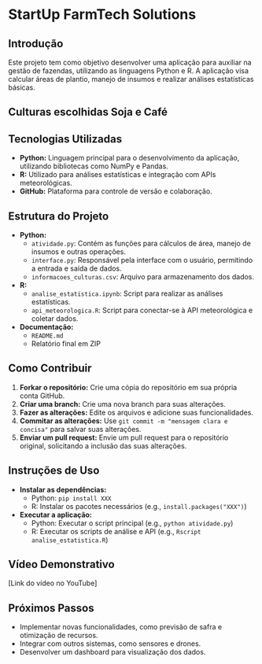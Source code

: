 # StartUp FarmTech Solutions

## Introdução

Este projeto tem como objetivo desenvolver uma aplicação para auxiliar na gestão de fazendas, utilizando as linguagens Python e R. A aplicação visa calcular áreas de plantio, manejo de insumos e realizar análises estatísticas básicas. 

## Culturas escolhidas Soja e Café

## Tecnologias Utilizadas

* **Python:** Linguagem principal para o desenvolvimento da aplicação, utilizando bibliotecas como NumPy e Pandas.
* **R:** Utilizado para análises estatísticas e integração com APIs meteorológicas.
* **GitHub:** Plataforma para controle de versão e colaboração.

## Estrutura do Projeto

* **Python:**
    * `atividade.py`: Contém as funções para cálculos de área, manejo de insumos e outras operações.
    * `interface.py`: Responsável pela interface com o usuário, permitindo a entrada e saída de dados.
    * `informacoes_culturas.csv`: Arquivo para armazenamento dos dados.
* **R:**
    * `analise_estatistica.ipynb`: Script para realizar as análises estatísticas.
    * `api_meteorologica.R`: Script para conectar-se à API meteorológica e coletar dados.
* **Documentação:**
    * `README.md`
    * Relatório final em ZIP
     

## Como Contribuir

1. **Forkar o repositório:** Crie uma cópia do repositório em sua própria conta GitHub.
2. **Criar uma branch:** Crie uma nova branch para suas alterações.
3. **Fazer as alterações:** Edite os arquivos e adicione suas funcionalidades.
4. **Commitar as alterações:** Use `git commit -m "mensagem clara e concisa"` para salvar suas alterações.
5. **Enviar um pull request:** Envie um pull request para o repositório original, solicitando a inclusão das suas alterações.

## Instruções de Uso

* **Instalar as dependências:**
    * Python: `pip install XXX`
    * R: Instalar os pacotes necessários (e.g., `install.packages("XXX")`)
* **Executar a aplicação:**
    * Python: Executar o script principal (e.g., `python atividade.py`)
    * R: Executar os scripts de análise e API (e.g., `Rscript analise_estatistica.R`)

## Vídeo Demonstrativo

[Link do vídeo no YouTube]

## Próximos Passos

* Implementar novas funcionalidades, como previsão de safra e otimização de recursos.
* Integrar com outros sistemas, como sensores e drones.
* Desenvolver um dashboard para visualização dos dados.

